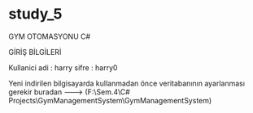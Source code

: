 # study_5


GYM OTOMASYONU C#


GİRİŞ BİLGİLERİ

Kullanici adi : harry
sifre : harry0

Yeni indirilen bilgisayarda kullanmadan önce veritabanının ayarlanması gerekir buradan --->  (F:\Sem.4\C# Projects\GymManagementSystem\GymManagementSystem)
